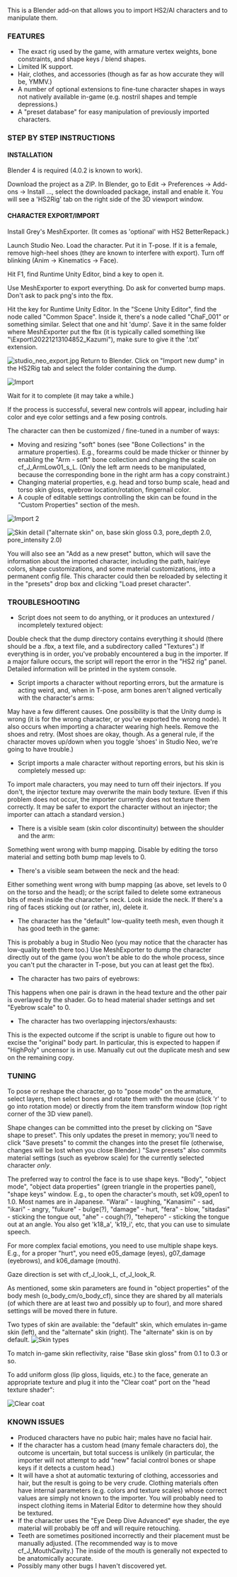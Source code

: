 This is a Blender add-on that allows you to import HS2/AI characters and to manipulate them.

### FEATURES

* The exact rig used by the game, with armature vertex weights, bone constraints, and shape keys / blend shapes. 
* Limited IK support.
* Hair, clothes, and accessories (though as far as how accurate they will be, YMMV.) 
* A number of optional extensions to fine-tune character shapes in ways not natively available in-game (e.g. nostril shapes and temple depressions.)
* A "preset database" for easy manipulation of previously imported characters.

### STEP BY STEP INSTRUCTIONS

#### INSTALLATION 

Blender 4 is required (4.0.2 is known to work).

Download the project as a ZIP. In Blender, go to Edit -> Preferences -> Add-ons -> Install ..., select the downloaded package, install and enable it. You will see a 'HS2Rig' tab on the right side of the 3D viewport window.

#### CHARACTER EXPORT/IMPORT

Install Grey's MeshExporter. (It comes as 'optional' with HS2 BetterRepack.)

Launch Studio Neo. Load the character. Put it in T-pose. If it is a female, remove high-heel shoes (they are known to interfere with export). Turn off blinking (Anim -> Kinematics -> Face).

Hit F1, find Runtime Unity Editor, bind a key to open it.

Use MeshExporter to export everything. Do ask for converted bump maps. Don't ask to pack png's into the fbx.

Hit the key for Runtime Unity Editor. In the "Scene Unity Editor", find the node called "Common Space". Inside it, there's a node called "ChaF_001" or something similar. Select that one and hit 'dump'. Save it in the same folder where MeshExporter put the fbx (it is typically called something like "<HS2 root dir>\Export\20221213104852_Kazumi"), make sure to give it the '.txt' extension.

![studio_neo_export.jpg](https://github.com/veryfancypants/veryfancypants.github.io/blob/master/studio_neo_export.jpg?raw=true)
Return to Blender. Click on "Import new dump" in the HS2Rig tab and select the folder containing the dump. 

![Import](https://github.com/veryfancypants/veryfancypants.github.io/blob/master/blender_import_1.jpg?raw=true)

Wait for it to complete (it may take a while.)

If the process is successful, several new controls will appear, including hair color and eye color settings and a few posing controls.

The character can then be customized / fine-tuned in a number of ways:

* Moving and resizing "soft" bones (see "Bone Collections" in the armature properties). E.g., forearms could be made thicker or thinner by enabling the "Arm - soft" bone collection and changing the scale on cf_J_ArmLow01_s_L. (Only the left arm needs to be manipulated, because the corresponding bone in the right arm has a copy constraint.) 
* Changing material properties, e.g. head and torso bump scale, head and torso skin gloss, eyebrow location/rotation, fingernail color.
* A couple of editable settings controlling the skin can be found in the "Custom Properties" section of the mesh.

![Import 2](https://github.com/veryfancypants/veryfancypants.github.io/blob/master/blender_import_2.jpg?raw=true)

![Skin detail ("alternate skin" on, base skin gloss 0.3, pore_depth 2.0, pore_intensity 2.0)](https://github.com/veryfancypants/veryfancypants.github.io/blob/master/blender_import_3.jpg?raw=true)


You will also see an "Add as a new preset" button, which will save the information about the imported character, including the path, hair/eye colors, shape customizations, and some material customizations, into a permanent config file. This character could then be reloaded by selecting it in the "presets" drop box and clicking "Load preset character".

### TROUBLESHOOTING

* Script does not seem to do anything, or it produces an untextured / incompletely textured object:

Double check that the dump directory contains everything it should (there should be a .fbx, a text file, and a subdirectory called "Textures".) If everything is in order, you've probably encountered a bug in the importer. If a major failure occurs, the script will report the error in the "HS2 rig" panel. Detailed information will be printed in the system console. 

* Script imports a character without reporting errors, but the armature is acting weird, and, when in T-pose, arm bones aren't aligned vertically with the character's arms:

May have a few different causes. One possibility is that the Unity dump is wrong (it is for the wrong character, or you've exported the wrong node). It also occurs when importing a character wearing high heels. Remove the shoes and retry. (Most shoes are okay, though. As a general rule, if the character moves up/down when you toggle 'shoes' in Studio Neo, we're going to have trouble.)

* Script imports a male character without reporting errors, but his skin is completely messed up:

To import male characters, you may need to turn off their injectors. If you don't, the injector texture may overwrite the main body texture. (Even if this problem does not occur, the importer currently does not texture them correctly. It may be safer to export the character without an injector; the importer can attach a standard version.)

* There is a visible seam (skin color discontinuity) between the shoulder and the arm:

Something went wrong with bump mapping. Disable by editing the torso material and setting both bump map levels to 0. 

* There's a visible seam between the neck and the head:

Either something went wrong with bump mapping (as above, set levels to 0 on the torso and the head); or the script failed to delete some extraneous bits of mesh inside the character's neck. Look inside the neck. If there's a ring of faces sticking out (or rather, in), delete it.

* The character has the "default" low-quality teeth mesh, even though it has good teeth in the game:

This is probably a bug in Studio Neo (you may notice that the character has low-quality teeth there too.) Use MeshExporter to dump the character directly out of the game (you won't be able to do the whole process, since you can't put the character in T-pose, but you can at least get the fbx). 

* The character has two pairs of eyebrows:

This happens when one pair is drawn in the head texture and the other pair is overlayed by the shader. Go to head material shader settings and set "Eyebrow scale" to 0.

* The character has two overlapping injectors/exhausts:

This is the expected outcome if the script is unable to figure out how to excise the "original" body part. In particular, this is expected to happen if "HighPoly" uncensor is in use. Manually cut out the duplicate mesh and sew on the remaining copy.

### TUNING

To pose or reshape the character, go to "pose mode" on the armature, select layers, then select bones and rotate them with the mouse (click 'r' to go into rotation mode) or directly from the item transform window (top right corner of the 3D view panel).

Shape changes can be committed into the preset by clicking on "Save shape to preset". This only updates the preset in memory; you'll need to click "Save presets" to commit the changes into the preset file (otherwise, changes will be lost when you close Blender.) "Save presets" also commits material settings (such as eyebrow scale) for the currently selected character _only_. 

The preferred way to control the face is to use shape keys. "Body", "object mode", "object data properties" (green triangle in the properties panel), "shape keys" window. E.g., to open the character's mouth, set k09_open1 to 1.0. Most names are in Japanese. "Warai" - laughing, "Kanasimi" - sad, "ikari" - angry, "fukure" - bulge(?), "damage"  - hurt, "fera" - blow, "sitadasi" - sticking the tongue out, "ahe" - cough(?), "tehepero" - sticking the tongue out at an angle. You also get 'k18_a', 'k19_i', etc, that you can use to simulate speech.

For more complex facial emotions, you need to use multiple shape keys. E.g., for a proper "hurt", you need e05_damage (eyes), g07_damage (eyebrows), and k06_damage (mouth).

Gaze direction is set with cf_J_look_L, cf_J_look_R.

As mentioned, some skin parameters are found in "object properties" of the body mesh (o_body_cm/o_body_cf), since they are shared by all materials (of which there are at least two and possibly up to four), and more shared settings will be moved there in future. 

Two types of skin are available: the "default" skin, which emulates in-game skin (left), and the "alternate" skin (right). The "alternate" skin is on by default. 
![Skin types](https://github.com/veryfancypants/veryfancypants.github.io/blob/master/skin.jpg?raw=true)

To match in-game skin reflectivity, raise "Base skin gloss" from 0.1 to 0.3 or so.

To add uniform gloss (lip gloss, liquids, etc.) to the face, generate an appropriate texture and plug it into the "Clear coat" port on the "head texture shader":

![Clear coat](https://github.com/veryfancypants/veryfancypants.github.io/blob/master/clear_coat.jpg?raw=true)


### KNOWN ISSUES

* Produced characters have no pubic hair; males have no facial hair.
* If the character has a custom head (many female characters do), the outcome is uncertain, but total success is unlikely (in particular, the importer will not attempt to add "new" facial control bones or shape keys if it detects a custom head.)
* It will have a shot at automatic texturing of clothing, accessories and hair, but the result is going to be very crude. Clothing materials often have internal parameters (e.g. colors and texture scales) whose correct values are simply not known to the importer. You will probably need to inspect clothing items in Material Editor to determine how they should be textured.
* If the character uses the "Eye Deep Dive Advanced" eye shader, the eye material will probably be off and will require retouching.
* Teeth are sometimes positioned incorrectly and their placement must be manually adjusted. (The recommended way is to move cf_J_MouthCavity.) The inside of the mouth is generally not expected to be anatomically accurate.
* Possibly many other bugs I haven't discovered yet.
